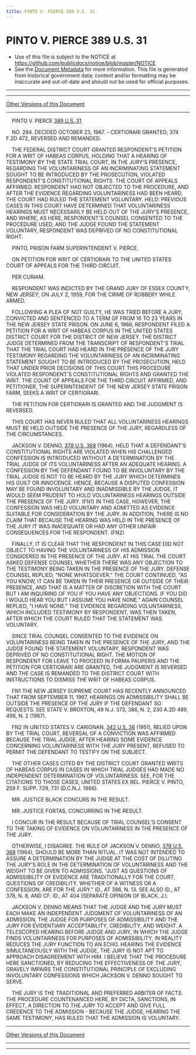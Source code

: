```yaml
---
title: PINTO V. PIERCE 389 U.S. 31
---
```


# PINTO V. PIERCE 389 U.S. 31

* Use of this file is subject to the NOTICE at https://github.com/publicdocs/notice/blob/master/NOTICE
* See the [Document Metadata](../../../index.md) for more information.
  This file is generated from historical government data; content and/or formatting may be inaccurate and out-of-date and should not be used for official purposes.

----------
----------

[Other Versions of this Document](https://publicdocs.github.io/go/links?ns=uslm-x&ref=%2Fus%2Fcourts%2Fscotus%2FusReporter%2F389%2F31)

----------

    PINTO V. PIERCE [389 U.S. 31][/us/courts/scotus/usReporter/389/31]

    NO. 284.  DECIDED OCTOBER 23, 1967.  - CERTIORARI GRANTED; 374 F.2D 472, REVERSED AND REMANDED.

    THE FEDERAL DISTRICT COURT GRANTED RESPONDENT'S PETITION FOR A WRIT OF HABEAS CORPUS, HOLDING THAT A HEARING OF TESTIMONY BY THE STATE TRIAL COURT, IN THE JURY'S PRESENCE, REGARDING THE VOLUNTARINESS OF AN INCRIMINATING STATEMENT SOUGHT TO BE INTRODUCED BY THE PROSECUTION, VIOLATED RESPONDENT'S CONSTITUTIONAL RIGHTS.  THE COURT OF APPEALS AFFIRMED.  RESPONDENT HAD NOT OBJECTED TO THE PROCEDURE, AND AFTER THE EVIDENCE REGARDING VOLUNTARINESS HAD BEEN HEARD, THE COURT HAD RULED THE STATEMENT VOLUNTARY.  HELD:  PREVIOUS CASES IN THIS COURT HAVE DETERMINED THAT VOLUNTARINESS HEARINGS MUST NECESSARILY BE HELD OUT OF THE JURY'S PRESENCE, AND WHERE, AS HERE, RESPONDENT'S COUNSEL CONSENTED TO THE PROCEDURE USED, AND THE JUDGE FOUND THE STATEMENT VOLUNTARY, RESPONDENT WAS DEPRIVED OF NO CONSTITUTIONAL RIGHT.

    PINTO, PRISON FARM SUPERINTENDENT V. PIERCE.

    ON PETITION FOR WRIT OF CERTIORARI TO THE UNITED STATES COURT OF APPEALS FOR THE THIRD CIRCUIT.

    PER CURIAM.

    RESPONDENT WAS INDICTED BY THE GRAND JURY OF ESSEX COUNTY, NEW JERSEY, ON JULY 2, 1959, FOR THE CRIME OF ROBBERY WHILE ARMED.

    FOLLOWING A PLEA OF NOT GUILTY, HE WAS TRIED BEFORE A JURY, CONVICTED AND SENTENCED TO A TERM OF FROM 16 TO 23 YEARS IN THE NEW JERSEY STATE PRISON.  ON JUNE 6, 1966, RESPONDENT FILED A PETITION FOR A WRIT OF HABEAS CORPUS IN THE UNITED STATES DISTRICT COURT FOR THE DISTRICT OF NEW JERSEY.  THE DISTRICT JUDGE DETERMINED FROM THE TRANSCRIPT OF RESPONDENT'S TRIAL THAT THE TRIAL COURT HAD HEARD IN THE PRESENCE OF THE JURY TESTIMONY REGARDING THE VOLUNTARINESS OF AN INCRIMINATING STATEMENT SOUGHT TO BE INTRODUCED BY THE PROSECUTION, HELD THAT UNDER PRIOR DECISIONS OF THIS COURT THIS PROCEDURE VIOLATED RESPONDENT'S CONSTITUTIONAL RIGHTS AND GRANTED THE WRIT.  THE COURT OF APPEALS FOR THE THIRD CIRCUIT AFFIRMED, AND PETITIONER, THE SUPERINTENDENT OF THE NEW JERSEY STATE PRISON FARM, SEEKS A WRIT OF CERTIORARI.

    THE PETITION FOR CERTIORARI IS GRANTED AND THE JUDGMENT IS REVERSED.

    THIS COURT HAS NEVER RULED THAT ALL VOLUNTARINESS HEARINGS MUST BE HELD OUTSIDE THE PRESENCE OF THE JURY, REGARDLESS OF THE CIRCUMSTANCES.

    JACKSON V. DENNO, [378 U.S. 368][/us/courts/scotus/usReporter/378/368] (1964), HELD THAT A DEFENDANT'S CONSTITUTIONAL RIGHTS ARE VIOLATED WHEN HIS CHALLENGED CONFESSION IS INTRODUCED WITHOUT A DETERMINATION BY THE TRIAL JUDGE OF ITS VOLUNTARINESS AFTER AN ADEQUATE HEARING.  A CONFESSION BY THE DEFENDANT FOUND TO BE INVOLUNTARY BY THE TRIAL JUDGE IS NOT TO BE HEARD BY THE JURY WHICH DETERMINES HIS GUILT OR INNOCENCE.  HENCE, BECAUSE A DISPUTED CONFESSION MAY BE FOUND INVOLUNTARY AND INADMISSIBLE BY THE JUDGE, IT WOULD SEEM PRUDENT TO HOLD VOLUNTARINESS HEARINGS OUTSIDE THE PRESENCE OF THE JURY.  (FN1) IN THIS CASE, HOWEVER, THE CONFESSION WAS HELD VOLUNTARY AND ADMITTED AS EVIDENCE SUITABLE FOR CONSIDERATION BY THE JURY.  IN ADDITION, THERE IS NO CLAIM THAT BECAUSE THE HEARING WAS HELD IN THE PRESENCE OF THE JURY IT WAS INADEQUATE OR HAD ANY OTHER UNFAIR CONSEQUENCES FOR THE RESPONDENT.  (FN2)

    FINALLY, IT IS CLEAR THAT THE RESPONDENT IN THIS CASE DID NOT OBJECT TO HAVING THE VOLUNTARINESS OF HIS ADMISSION CONSIDERED IN THE PRESENCE OF THE JURY.  AT HIS TRIAL THE COURT ASKED DEFENSE COUNSEL WHETHER THERE WAS ANY OBJECTION TO THE TESTIMONY BEING TAKEN IN THE PRESENCE OF THE JURY.  DEFENSE COUNSEL REPLIED, "NONE WHATSOEVER."  THE COURT CONTINUED, "AS YOU KNOW, IT CAN BE TAKEN IN THEIR PRESENCE OR OUTSIDE OF THEIR PRESENCE, AND THAT IS A MATTER OF DISCRETION WITH THE COURT BUT I AM INQUIRING OF YOU IF YOU HAVE ANY OBJECTIONS.  IF YOU DID I WOULD HEAR YOU BUT I ASSUME YOU HAVE NONE."  AGAIN COUNSEL REPLIED, "I HAVE NONE."  THE EVIDENCE REGARDING VOLUNTARINESS, WHICH INCLUDED TESTIMONY BY RESPONDENT, WAS THEN TAKEN, AFTER WHICH THE COURT RULED THAT THE STATEMENT WAS VOLUNTARY.

    SINCE TRIAL COUNSEL CONSENTED TO THE EVIDENCE ON VOLUNTARINESS BEING TAKEN IN THE PRESENCE OF THE JURY, AND THE JUDGE FOUND THE STATEMENT VOLUNTARY, RESPONDENT WAS DEPRIVED OF NO CONSTITUTIONAL RIGHT.  THE MOTION OF RESPONDENT FOR LEAVE TO PROCEED IN FORMA PAUPERIS AND THE PETITION FOR CERTIORARI ARE GRANTED, THE JUDGMENT IS REVERSED AND THE CASE IS REMANDED TO THE DISTRICT COURT WITH INSTRUCTIONS TO DISMISS THE WRIT OF HABEAS CORPUS.

    FN1  THE NEW JERSEY SUPREME COURT HAS RECENTLY ANNOUNCED THAT FROM SEPTEMBER 11, 1967, HEARINGS ON ADMISSIBILITY SHALL BE OUTSIDE THE PRESENCE OF THE JURY IF THE DEFENDANT SO REQUESTS.  SEE STATE V. BROXTON, 49 N.J. 373, 386, N. 2, 230 A.2D 489, 496, N. 2 (1967).

    FN2  IN UNITED STATES V. CARIGNAN, [342 U.S. 36][/us/courts/scotus/usReporter/342/36] (1951), RELIED UPON BY THE TRIAL COURT, REVERSAL OF A CONVICTION WAS AFFIRMED BECAUSE THE TRIAL JUDGE, AFTER HEARING SOME EVIDENCE CONCERNING VOLUNTARINESS WITH THE JURY PRESENT, REFUSED TO PERMIT THE DEFENDANT TO TESTIFY ON THE SUBJECT.

    THE OTHER CASES CITED BY THE DISTRICT COURT GRANTED WRITS OF HABEAS CORPUS IN CASES IN WHICH TRIAL JUDGES HAD MADE NO INDEPENDENT DETERMINATION OF VOLUNTARINESS.  SEE, FOR THE CITATIONS TO THOSE CASES, UNITED STATES EX REL. PIERCE V. PINTO, 259 F. SUPP. 729, 731 (D.C.N.J. 1966).

    MR. JUSTICE BLACK CONCURS IN THE RESULT.

    MR. JUSTICE FORTAS, CONCURRING IN THE RESULT.

    I CONCUR IN THE RESULT BECAUSE OF TRIAL COUNSEL'S CONSENT TO THE TAKING OF EVIDENCE ON VOLUNTARINESS IN THE PRESENCE OF THE JURY.

    OTHERWISE, I DISAGREE.  THE RULE OF JACKSON V. DENNO, [378 U.S. 368][/us/courts/scotus/usReporter/378/368] (1964), SHOULD BE MORE THAN RITUAL.  IT WAS NOT INTENDED TO ASSURE A DETERMINATION BY THE JUDGE AT THE COST OF DILUTING THE JURY'S ROLE IN THE DETERMINATION OF VOLUNTARINESS AND THE WEIGHT TO BE GIVEN TO ADMISSIONS.  "JUST AS QUESTIONS OF ADMISSIBILITY OF EVIDENCE ARE TRADITIONALLY FOR THE COURT, QUESTIONS OF CREDIBILITY, WHETHER OF A WITNESS OR A CONFESSION, ARE FOR THE JURY."  ID., AT 386, N. 13.  SEE ALSO ID., AT 378, N. 8, AND CF. ID., AT 404 (SEPARATE OPINION OF BLACK, J.).

    JACKSON V. DENNO MEANS THAT THE JUDGE AND THE JURY MUST EACH MAKE AN INDEPENDENT JUDGMENT OF VOLUNTARINESS OF AN ADMISSION, THE JUDGE FOR PURPOSES OF ADMISSIBILITY AND THE JURY FOR EVIDENTIARY ACCEPTABILITY, CREDIBILITY, AND WEIGHT.  A TELESCOPED HEARING BEFORE JUDGE AND JURY, IN WHICH THE JUDGE FINDS VOLUNTARINESS FOR PURPOSES OF ADMISSIBILITY, IN REALITY REDUCES THE JURY FUNCTION TO AN ECHO.  HEARING THE EVIDENCE SIMULTANEOUSLY WITH THE JUDGE, THE JURY IS NOT APT TO APPROACH DISAGREEMENT WITH HIM.  I BELIEVE THAT THE PROCEDURE HERE SANCTIONED, BY REDUCING THE EFFECTIVENESS OF THE JURY, GRAVELY IMPAIRS THE CONSTITUTIONAL PRINCIPLE OF EXCLUDING INVOLUNTARY CONFESSIONS WHICH JACKSON V. DENNO SOUGHT TO SERVE.

    THE JURY IS THE TRADITIONAL AND PREFERRED ARBITER OF FACTS.  THE PROCEDURE COUNTENANCED HERE, BY DICTA, SANCTIONS, IN EFFECT, A DIRECTION TO THE JURY TO ACCEPT AND GIVE FULL CREDENCE TO THE ADMISSION - BECAUSE THE JUDGE, HEARING THE SAME TESTIMONY, HAS RULED THAT THE ADMISSION IS VOLUNTARY.

----------

[Other Versions of this Document](https://publicdocs.github.io/go/links?ns=uslm-x&ref=%2Fus%2Fcourts%2Fscotus%2FusReporter%2F389%2F31)

----------
----------

[/us/courts/scotus/usReporter/389/31]: https://publicdocs.github.io/go/links?ns=uslm-x&ref=%2Fus%2Fcourts%2Fscotus%2FusReporter%2F389%2F31
[/us/courts/scotus/usReporter/378/368]: https://publicdocs.github.io/go/links?ns=uslm-x&ref=%2Fus%2Fcourts%2Fscotus%2FusReporter%2F378%2F368
[/us/courts/scotus/usReporter/342/36]: https://publicdocs.github.io/go/links?ns=uslm-x&ref=%2Fus%2Fcourts%2Fscotus%2FusReporter%2F342%2F36
[/us/courts/scotus/usReporter/378/368]: https://publicdocs.github.io/go/links?ns=uslm-x&ref=%2Fus%2Fcourts%2Fscotus%2FusReporter%2F378%2F368



